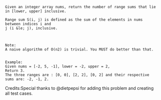 
    Given an integer array nums, return the number of range sums that lie in [lower, upper] inclusive.

    Range sum S(i, j) is defined as the sum of the elements in nums between indices i and
    j (i &le; j), inclusive.



    Note:
    A naive algorithm of O(n2) is trivial. You MUST do better than that.


    Example:
    Given nums = [-2, 5, -1], lower = -2, upper = 2,
    Return 3.
    The three ranges are : [0, 0], [2, 2], [0, 2] and their respective sums are: -2, -1, 2.


Credits:Special thanks to @dietpepsi for adding this problem and creating all test cases.